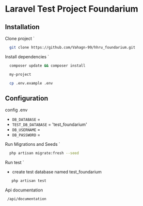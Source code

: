 
# Laravel Test Project Foundarium



## Installation

Clone project ` 
```bash
  git clone https://github.com/Vahagn-99/hhru_foundarium.git
```
Install dependencies `
```bash
  composer update && composer install

  my-project

  cp .env.example .env
 ```
## Configuration
  config .env
   - `DB_DATABASE` =
   - `TEST_DB_DATABASE` = 'test_foundarium'
   - `DB_USERNAME` =
   - `DB_PASSWORD` =

Run Migrations and Seeds `
```bash
  php artisan migrate:fresh --seed
```

Run test ` 
  - create test database named test_foundarium
 ```bash
    php artisan test
 ```

Api documentation
```http
 /api/documentation
```
